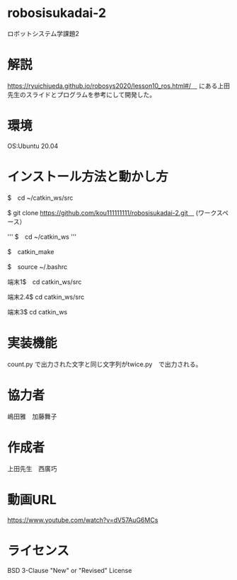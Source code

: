 # robosisukadai-2
ロボットシステム学課題2

# 解説
https://ryuichiueda.github.io/robosys2020/lesson10_ros.html#/　
にある上田先生のスライドとプログラムを参考にして開発した。

# 環境
OS:Ubuntu 20.04

# インストール方法と動かし方
$　cd ~/catkin_ws/src

$ git clone 
https://github.com/kou111111111/robosisukadai-2.git　
(ワークスペース）

''' $　cd ~/catkin_ws '''

$　catkin_make

$　source ~/.bashrc

端末1$　cd catkin_ws/src

端末2.4$ cd catkin_ws/src

端末3$ cd catkin_ws

# 実装機能
count.py で出力された文字と同じ文字列がtwice.py　で出力される。

# 協力者
嶋田雅　加藤舞子

# 作成者
上田先生　西廣巧

# 動画URL
https://www.youtube.com/watch?v=dV57AuG6MCs

# ライセンス
BSD 3-Clause "New" or "Revised" License

